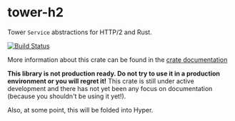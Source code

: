 # tower-h2

Tower `Service` abstractions for HTTP/2 and Rust.

[![Build Status](https://travis-ci.org/tower-rs/tower-h2.svg?branch=master)](https://travis-ci.org/tower-rs/tower-h2)

More information about this crate can be found in the [crate documentation][dox]

[dox]: https://tower-rs.github.io/tower-h2/tower_h2

**This library is not production ready. Do not try to use it in a production
environment or you will regret it!** This crate is still under active
development and there has not yet been any focus on documentation (because you
shouldn't be using it yet!).

Also, at some point, this will be folded into Hyper.
